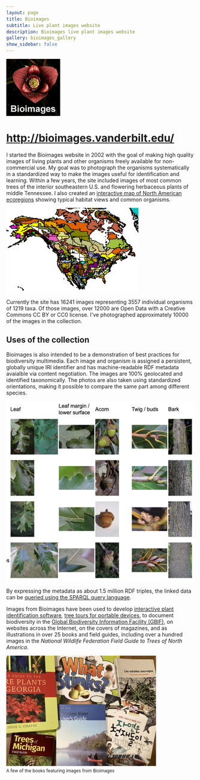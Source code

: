 ```yaml
---
layout: page
title: Bioimages
subtitle: Live plant images website
description: Bioimages live plant images website
gallery: bioimages_gallery
show_sidebar: false
---
```


![Bioimages logo](/img/bioimages_logo.jpg)

# <http://bioimages.vanderbilt.edu/>

I started the Bioimages website in 2002 with the goal of making high quality images of living plants and other organisms freely available for non-commercial use. My goal was to photograph the organisms systematically in a standardized way to make the images useful for identification and learning. Within a few years, the site included images of most common trees of the interior southeastern U.S. and flowering herbaceous plants of middle Tennessee. I also created an [interactive map of North American ecoregions](http://bioimages.vanderbilt.edu/ecoframe-map.htm) showing typical habitat views and common organisms. 

![North Americal ecoregions](/img/ecoregions-web.gif)

Currently the site has 16241 images representing 3557 individual organisms of 1219 taxa. Of those images, over 12000 are Open Data with a Creative Commons CC BY or CC0 license.  I've photographed approximately 10000 of the images in the collection. 

## Uses of the collection

Bioimages is also intended to be a demonstration of best practices for biodiversity multimedia. Each image and organism is assigned a persistent, globally unique IRI identifier and has machine-readable RDF metadata avaialble via content negotiation. The images are 100% geolocated and identified taxonomically. The photos are also taken using standardized orientations, making it possible to compare the same part among different species. 

![comparison of oak features](/img/compare_oaks.png)

By expressing the metadata as about 1.5 million RDF triples, the linked data can be [queried using the SPARQL query language](https://github.com/HeardLibrary/semantic-web/blob/master/sparql/bioimages.md). 

Images from Bioimages have been used to develop [interactive plant identification software](https://kirchoff.wp.uncg.edu/plant-identification/), [tree tours for portable devices](https://www.vanderbilt.edu/trees/tours/), to document biodiversity in the [Global Biodiversity Information Facility (GBIF)](https://www.gbif.org/dataset/0096dfc0-9925-47ef-9700-9b77814295f1), on websites across the Internet, on the covers of magazines, and as illustrations in over 25 books and field guides, including over a hundred images in the *National Wildlife Federation Field Guide to Trees of North America*. 

<img src="/img/bioimages_books.jpg" alt="books containing Bioimages" width="400"><br/>
<small>A few of the books featuring images from Bioimages</small>
